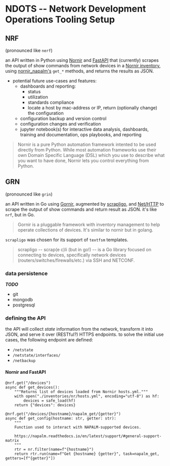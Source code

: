# NDOTS -- Network Development Operations Tooling Setup

## NRF

(pronounced like `nerf`)

an API written in Python using [Nornir](https://nornir.tech/nornir/) and [FastAPI](https://fastapi.tiangolo.com/) that (currently) scrapes the output of show commands from network devices in a [Nornir inventory](https://nornir.readthedocs.io/en/latest/tutorial/inventory.html), using [nornir_napalm's](https://github.com/nornir-automation/nornir_napalm) `get_*` methods, and returns the results as JSON.

- potential future use-cases and features:
  - dashboards and reporting:
    - status
    - utilization
    - standards compliance
    - locate a host by mac-address or IP, return (optionally change) the configuration
  - configuration backup and version control
  - configuration changes and verification
  - jupyter notebook(s) for interactive data analysis, dashboards, training and documentation, ops playbooks, and reporting

> Nornir is a pure Python automation framework intented to be used directly from Python. While most automation frameworks use their own Domain Specific Language (DSL) which you use to describe what you want to have done, Nornir lets you control everything from Python.

## GRN

(pronounced like `grin`)

an API written in Go using [Gornir](https://nornir.tech/gornir/), augmented by [scrapligo](https://github.com/scrapli/scrapligo), and [Net/HTTP](https://pkg.go.dev/net/http) to scrape the output of show commands and return result as JSON. it's like `nrf`, but in Go.

> Gornir is a pluggable framework with inventory management to help operate collections of devices. It's similar to nornir but in golang.

 `scrapligo` was chosen for its support of `textfsm` templates.

> scrapligo -- scrap(e c)li (but in go!) -- is a Go library focused on connecting to devices, specifically network
> devices (routers/switches/firewalls/etc.) via SSH and NETCONF.

### data persistence

***TODO***

- git
- mongodb
- postgresql



### defining the API

the API will collect *state* information from the network, transform it into JSON, and serve it over (RESTful?) HTTPS endpoints. to solve the initial use cases, the following endpoint are defined:

- `/netstate`
- `/netstate/interfaces/`
- `/netbackup`

#### Nornir and FastAPI

  ```py3
  @nrf.get("/devices")
  async def get_devices():
      """Returns list of devices loaded from Nornir hosts.yml."""
      with open("./inventories/nr/hosts.yml", encoding="utf-8") as hf:
          devices = safe_load(hf)
      return {"devices": devices}

  @nrf.get("/devices/{hostname}/napalm_get/{getter}")
  async def get_config(hostname: str, getter: str):
      """
      Function used to interact with NAPALM-supported devices.

      https://napalm.readthedocs.io/en/latest/support/#general-support-matrix
      """
      rtr = nr.filter(name=f"{hostname}")
      return rtr.run(name=f"Get {hostname} {getter}", task=napalm_get, getters=[f"{getter}"])
  ```
